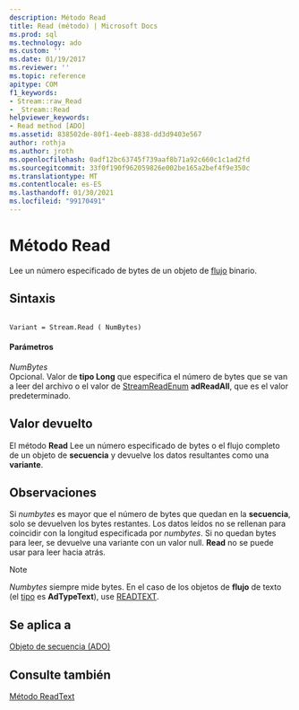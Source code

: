 ```yaml
---
description: Método Read
title: Read (método) | Microsoft Docs
ms.prod: sql
ms.technology: ado
ms.custom: ''
ms.date: 01/19/2017
ms.reviewer: ''
ms.topic: reference
apitype: COM
f1_keywords:
- Stream::raw_Read
- _Stream::Read
helpviewer_keywords:
- Read method [ADO]
ms.assetid: 838502de-80f1-4eeb-8838-dd3d9403e567
author: rothja
ms.author: jroth
ms.openlocfilehash: 0adf12bc63745f739aaf8b71a92c660c1c1ad2fd
ms.sourcegitcommit: 33f0f190f962059826e002be165a2bef4f9e350c
ms.translationtype: MT
ms.contentlocale: es-ES
ms.lasthandoff: 01/30/2021
ms.locfileid: "99170491"
---
```

# <a name="read-method"></a>Método Read
Lee un número especificado de bytes de un objeto de [flujo](./stream-object-ado.md) binario.  
  
## <a name="syntax"></a>Sintaxis  
  
```  
  
Variant = Stream.Read ( NumBytes)  
```  
  
#### <a name="parameters"></a>Parámetros  
 *NumBytes*  
 Opcional. Valor de **tipo Long** que especifica el número de bytes que se van a leer del archivo o el valor de [StreamReadEnum](./streamreadenum.md) **adReadAll**, que es el valor predeterminado.  
  
## <a name="return-value"></a>Valor devuelto  
 El método **Read** Lee un número especificado de bytes o el flujo completo de un objeto de **secuencia** y devuelve los datos resultantes como una **variante**.  
  
## <a name="remarks"></a>Observaciones  
 Si *numbytes* es mayor que el número de bytes que quedan en la **secuencia**, solo se devuelven los bytes restantes. Los datos leídos no se rellenan para coincidir con la longitud especificada por *numbytes*. Si no quedan bytes para leer, se devuelve una variante con un valor null. **Read** no se puede usar para leer hacia atrás.  
  
> [!NOTE]
>  *Numbytes* siempre mide bytes. En el caso de los objetos de **flujo** de texto (el [tipo](./type-property-ado-stream.md) es **AdTypeText**), use [READTEXT](./readtext-method.md).  
  
## <a name="applies-to"></a>Se aplica a  
 [Objeto de secuencia (ADO)](./stream-object-ado.md)  
  
## <a name="see-also"></a>Consulte también  
 [Método ReadText](./readtext-method.md)